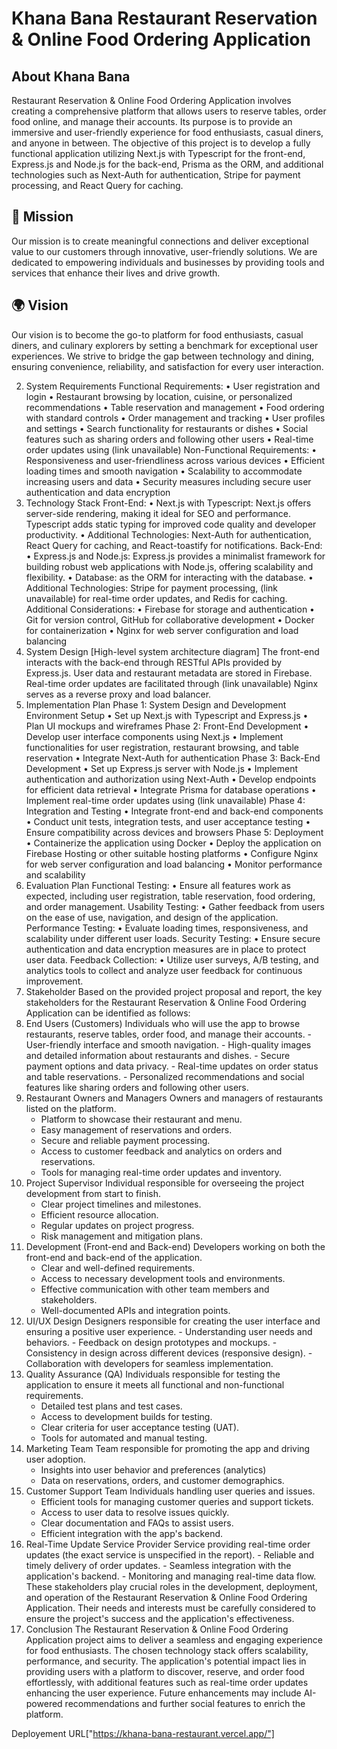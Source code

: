 # Khana Bana Restaurant Reservation & Online Food Ordering Application

## About Khana Bana

Restaurant Reservation & Online Food Ordering Application involves creating a comprehensive platform that allows users to reserve tables, order food online, and manage their accounts. Its purpose is to provide an immersive and user-friendly experience for food enthusiasts, casual diners, and anyone in between. The objective of this project is to develop a fully functional application utilizing Next.js with Typescript for the front-end, Express.js and Node.js for the back-end, Prisma as the ORM, and additional technologies such as Next-Auth for authentication, Stripe for payment processing, and React Query for caching.

## 🎯 Mission

Our mission is to create meaningful connections and deliver exceptional value to our customers through innovative, user-friendly solutions. We are dedicated to empowering individuals and businesses by providing tools and services that enhance their lives and drive growth.

## 🌍 Vision

Our vision is to become the go-to platform for food enthusiasts, casual diners, and culinary explorers by setting a benchmark for exceptional user experiences. We strive to bridge the gap between technology and dining, ensuring convenience, reliability, and satisfaction for every user interaction.

<!-- ## 🚀 Vision -->

<!-- ## 🌟 Mission -->

2. System Requirements
   Functional Requirements:
   • User registration and login
   • Restaurant browsing by location, cuisine, or personalized recommendations
   • Table reservation and management
   • Food ordering with standard controls
   • Order management and tracking
   • User profiles and settings
   • Search functionality for restaurants or dishes
   • Social features such as sharing orders and following other users
   • Real-time order updates using (link unavailable)
   Non-Functional Requirements:
   • Responsiveness and user-friendliness across various devices
   • Efficient loading times and smooth navigation
   • Scalability to accommodate increasing users and data
   • Security measures including secure user authentication and data encryption
3. Technology Stack
   Front-End:
   • Next.js with Typescript: Next.js offers server-side rendering, making it ideal for SEO and performance. Typescript adds static typing for improved code quality and developer productivity.
   • Additional Technologies: Next-Auth for authentication, React Query for caching, and React-toastify for notifications.
   Back-End:
   • Express.js and Node.js: Express.js provides a minimalist framework for building robust web applications with Node.js, offering scalability and flexibility.
   • Database: as the ORM for interacting with the database.
   • Additional Technologies: Stripe for payment processing, (link unavailable) for real-time order updates, and Redis for caching.
   Additional Considerations:
   • Firebase for storage and authentication
   • Git for version control, GitHub for collaborative development
   • Docker for containerization
   • Nginx for web server configuration and load balancing
4. System Design
   [High-level system architecture diagram]
   The front-end interacts with the back-end through RESTful APIs provided by Express.js. User data and restaurant metadata are stored in Firebase. Real-time order updates are facilitated through (link unavailable) Nginx serves as a reverse proxy and load balancer.
5. Implementation Plan
   Phase 1: System Design and Development Environment Setup
   • Set up Next.js with Typescript and Express.js
   • Plan UI mockups and wireframes
   Phase 2: Front-End Development
   • Develop user interface components using Next.js
   • Implement functionalities for user registration, restaurant browsing, and table reservation
   • Integrate Next-Auth for authentication
   Phase 3: Back-End Development
   • Set up Express.js server with Node.js
   • Implement authentication and authorization using Next-Auth
   • Develop endpoints for efficient data retrieval
   • Integrate Prisma for database operations
   • Implement real-time order updates using (link unavailable)
   Phase 4: Integration and Testing
   • Integrate front-end and back-end components
   • Conduct unit tests, integration tests, and user acceptance testing
   • Ensure compatibility across devices and browsers
   Phase 5: Deployment
   • Containerize the application using Docker
   • Deploy the application on Firebase Hosting or other suitable hosting platforms
   • Configure Nginx for web server configuration and load balancing
   • Monitor performance and scalability
6. Evaluation Plan
   Functional Testing:
   • Ensure all features work as expected, including user registration, table reservation, food ordering, and order management.
   Usability Testing:
   • Gather feedback from users on the ease of use, navigation, and design of the application.
   Performance Testing:
   • Evaluate loading times, responsiveness, and scalability under different user loads.
   Security Testing:
   • Ensure secure authentication and data encryption measures are in place to protect user data.
   Feedback Collection:
   • Utilize user surveys, A/B testing, and analytics tools to collect and analyze user feedback for continuous improvement.
7. Stakeholder
   Based on the provided project proposal and report, the key stakeholders for the Restaurant Reservation & Online Food Ordering Application can be identified as follows:
8. End Users (Customers)
   Individuals who will use the app to browse restaurants, reserve tables, order food, and manage their accounts. - User-friendly interface and smooth navigation. - High-quality images and detailed information about restaurants and dishes. - Secure payment options and data privacy. - Real-time updates on order status and table reservations. - Personalized recommendations and social features like sharing orders and following other users.
9. Restaurant Owners and Managers
   Owners and managers of restaurants listed on the platform.
   - Platform to showcase their restaurant and menu.
   - Easy management of reservations and orders.
   - Secure and reliable payment processing.
   - Access to customer feedback and analytics on orders and reservations.
   - Tools for managing real-time order updates and inventory.
10. Project Supervisor
    Individual responsible for overseeing the project development from start to finish.
    - Clear project timelines and milestones.
    - Efficient resource allocation.
    - Regular updates on project progress.
    - Risk management and mitigation plans.
11. Development (Front-end and Back-end)
    Developers working on both the front-end and back-end of the application.
    - Clear and well-defined requirements.
    - Access to necessary development tools and environments.
    - Effective communication with other team members and stakeholders.
    - Well-documented APIs and integration points.
12. UI/UX Design
    Designers responsible for creating the user interface and ensuring a positive user experience. - Understanding user needs and behaviors. - Feedback on design prototypes and mockups. - Consistency in design across different devices (responsive design). - Collaboration with developers for seamless implementation.
13. Quality Assurance (QA)
    Individuals responsible for testing the application to ensure it meets all functional and non-functional requirements.
    - Detailed test plans and test cases.
    - Access to development builds for testing.
    - Clear criteria for user acceptance testing (UAT).
    - Tools for automated and manual testing.
14. Marketing Team
    Team responsible for promoting the app and driving user adoption.
    - Insights into user behavior and preferences (analytics)
    - Data on reservations, orders, and customer demographics.
15. Customer Support Team
    Individuals handling user queries and issues.
    - Efficient tools for managing customer queries and support tickets.
    - Access to user data to resolve issues quickly.
    - Clear documentation and FAQs to assist users.
    - Efficient integration with the app's backend.
16. Real-Time Update Service Provider
    Service providing real-time order updates (the exact service is unspecified in the report). - Reliable and timely delivery of order updates. - Seamless integration with the application's backend. - Monitoring and managing real-time data flow.
    These stakeholders play crucial roles in the development, deployment, and operation of the Restaurant Reservation & Online Food Ordering Application. Their needs and interests must be carefully considered to ensure the project's success and the application's effectiveness.
17. Conclusion
    The Restaurant Reservation & Online Food Ordering Application project aims to deliver a seamless and engaging experience for food enthusiasts. The chosen technology stack offers scalability, performance, and security. The application's potential impact lies in providing users with a platform to discover, reserve, and order food effortlessly, with additional features such as real-time order updates enhancing the user experience. Future enhancements may include AI-powered recommendations and further social features to enrich the platform.

Deployement URL["https://khana-bana-restaurant.vercel.app/"] <br>
